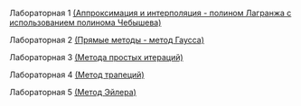 Лабораторная 1 [(Аппроксимация и интерполяция - полином Лагранжа с использованием полинома Чебышева)](https://github.com/mkkkpln/Computational-Maths-4-term/blob/main/%D0%92%D1%8B%D1%87%D0%9C%D0%B0%D1%821.pdf)

Лабораторная 2 [(Прямые методы - метод Гаусса)](https://github.com/mkkkpln/Computational-Maths-4-term/blob/main/%D0%92%D1%8B%D1%87%D0%9C%D0%B0%D1%822.pdf)

Лабораторная 3 [(Метода простых итераций)](https://github.com/mkkkpln/Computational-Maths-4-term/blob/main/%D0%92%D1%8B%D1%87%D0%9C%D0%B0%D1%823.pdf)

Лабораторная 4 [(Метод трапеций)](https://github.com/mkkkpln/Computational-Maths-4-term/blob/main/%D0%92%D1%8B%D1%87%D0%9C%D0%B0%D1%824.pdf)

Лабораторная 5 [(Метод Эйлера)](https://github.com/mkkkpln/Computational-Maths-4-term/blob/main/%D0%92%D1%8B%D1%87%D0%9C%D0%B0%D1%825.pdf)
